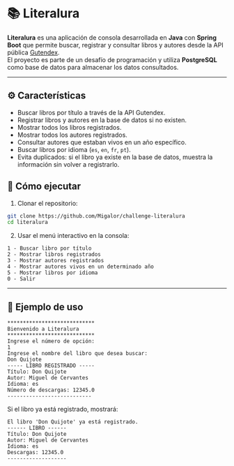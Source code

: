 # 📚 Literalura

**Literalura** es una aplicación de consola desarrollada en **Java** con **Spring Boot** que permite buscar, registrar y consultar libros y autores desde la API pública [Gutendex](https://gutendex.com/).\
El proyecto es parte de un desafío de programación y utiliza **PostgreSQL** como base de datos para almacenar los datos consultados.

---

## ⚙️ Características

- Buscar libros por título a través de la API Gutendex.
- Registrar libros y autores en la base de datos si no existen.
- Mostrar todos los libros registrados.
- Mostrar todos los autores registrados.
- Consultar autores que estaban vivos en un año específico.
- Buscar libros por idioma (`es`, `en`, `fr`, `pt`).
- Evita duplicados: si el libro ya existe en la base de datos, muestra la información sin volver a registrarlo.


## 🚀 Cómo ejecutar

1. Clonar el repositorio:

```bash
git clone https://github.com/Migalor/challenge-literalura
cd literalura
```

2. Usar el menú interactivo en la consola:

```
1 - Buscar libro por título
2 - Mostrar libros registrados
3 - Mostrar autores registrados
4 - Mostrar autores vivos en un determinado año
5 - Mostrar libros por idioma
0 - Salir
```

---

## 📝 Ejemplo de uso

```
****************************
Bienvenido a Literalura
****************************
Ingrese el número de opción:
1
Ingrese el nombre del libro que desea buscar:
Don Quijote
----- LIBRO REGISTRADO -----
Título: Don Quijote
Autor: Miguel de Cervantes
Idioma: es
Número de descargas: 12345.0
---------------------------
```

Si el libro ya está registrado, mostrará:

```
El libro 'Don Quijote' ya está registrado.
------ LIBRO ------
Título: Don Quijote
Autor: Miguel de Cervantes
Idioma: es
Descargas: 12345.0
-------------------
```

